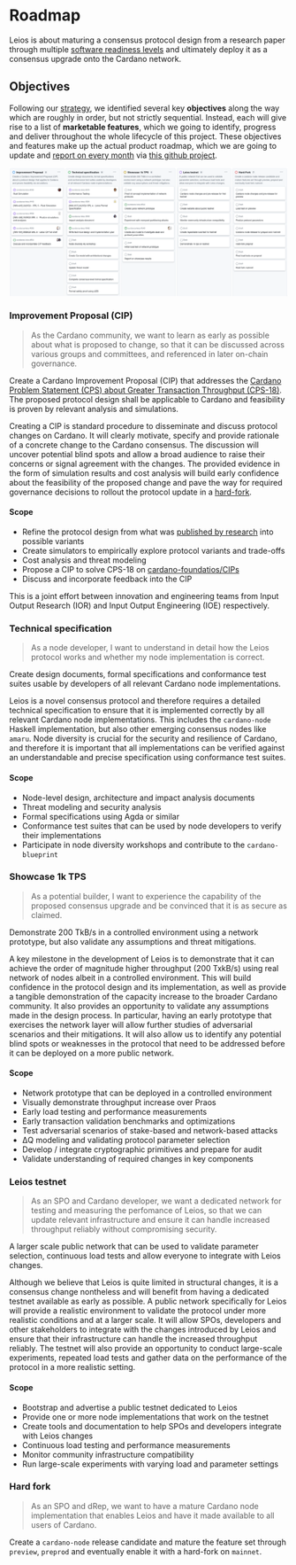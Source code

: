# Roadmap

Leios is about maturing a consensus protocol design from a research paper
through multiple [software readiness
levels](https://committees.docs.intersectmbo.org/intersect-technical-steering-committee/technical-roadmap/project-cards-explained/software-readiness-level)
and ultimately deploy it as a consensus upgrade onto the Cardano network.

## Objectives

Following our [strategy](./strategy.md), we identified several key
**objectives** along the way which are roughly in order, but not strictly
sequential. Instead, each will give rise to a list of **marketable features**,
which we going to identify, progress and deliver throughout the whole lifecycle
of this project. These objectives and features make up the actual product
roadmap, which we are going to update and [report on every
month](./development/monthly-reviews.md) via [this github
project](https://github.com/orgs/input-output-hk/projects/167).

<a href="https://github.com/orgs/input-output-hk/projects/167">

![](./roadmap-preview.png)

</a>

### Improvement Proposal (CIP)

> As the Cardano community, we want to learn as early as possible about what is proposed to change, so that it can be discussed across various groups and committees, and referenced in later on-chain governance.

Create a Cardano Improvement Proposal (CIP) that addresses the [Cardano Problem Statement (CPS) about Greater Transaction Throughput (CPS-18)](https://github.com/cardano-scaling/CIPs/blob/master/CPS-0018/README.md). The proposed protocol design shall be applicable to Cardano and feasibility is proven by relevant analysis and simulations.

Creating a CIP is standard procedure to disseminate and discuss protocol changes on Cardano. It will clearly motivate, specify and provide rationale of a concrete change to the Cardano consensus. The discussion will uncover potential blind spots and allow a broad audience to raise their concerns or signal agreement with the changes. The provided evidence in the form of simulation results and cost analysis will build early confidence about the feasibility of the proposed change and pave the way for required governance decisions to rollout the protocol update in a [hard-fork](#hard-fork).

#### Scope

- Refine the protocol design from what was [published by research](https://eprint.iacr.org/2025/1115.pdf) into possible variants
- Create simulators to empirically explore protocol variants and trade-offs
- Cost analysis and threat modeling
- Propose a CIP to solve CPS-18 on [cardano-foundatios/CIPs](https://github.com/cardano-foundation/CIPs)
- Discuss and incorporate feedback into the CIP

This is a joint effort between innovation and engineering teams from Input Output Research (IOR) and Input Output Engineering (IOE) respectively.

### Technical specification

> As a node developer, I want to understand in detail how the Leios protocol works and whether my node implementation is correct.

Create design documents, formal specifications and conformance test suites usable by developers of all relevant Cardano node implementations.

Leios is a novel consensus protocol and therefore requires a detailed technical specification to ensure that it is implemented correctly by all relevant Cardano node implementations. This includes the `cardano-node` Haskell implementation, but also other emerging consensus nodes like `amaru`. Node diversity is crucial for the security and resilience of Cardano, and therefore it is important that all implementations can be verified against an understandable and precise specification using conformance test suites.

#### Scope

- Node-level design, architecture and impact analysis documents
- Threat modeling and security analysis
- Formal specifications using Agda or similar
- Conformance test suites that can be used by node developers to verify their implementations
- Participate in node diversity workshops and contribute to the `cardano-blueprint`

### Showcase 1k TPS

> As a potential builder, I want to experience the capability of the proposed consensus upgrade and be convinced that it is as secure as claimed.

Demonstrate 200 TkB/s in a controlled environment using a network prototype, but also validate any assumptions and threat mitigations.

A key milestone in the development of Leios is to demonstrate that it can achieve the order of magnitude higher throughput (200 TxkB/s) using real network of nodes albeit in a controlled environment. This will build confidence in the protocol design and its implementation, as well as provide a tangible demonstration of the capacity increase to the broader Cardano community. It also provides an opportunity to validate any assumptions made in the design process. In particular, having an early prototype that exercises the network layer will allow further studies of adversarial scenarios and their mitigations. It will also allow us to identify any potential blind spots or weaknesses in the protocol that need to be addressed before it can be deployed on a more public network.

#### Scope

- Network prototype that can be deployed in a controlled environment
- Visually demonstrate throughput increase over Praos
- Early load testing and performance measurements
- Early transaction validation benchmarks and optimizations
- Test adversarial scenarios of stake-based and network-based attacks
- ΔQ modeling and validating protocol parameter selection
- Develop / integrate cryptographic primitives and prepare for audit
- Validate understanding of required changes in key components

### Leios testnet

> As an SPO and Cardano developer, we want a dedicated network for testing and measuring the perfomance of Leios, so that we can update relevant infrastructure and ensure it can handle increased throughput reliably without compromising security.

A larger scale public network that can be used to validate parameter selection, continuous load tests and allow everyone to integrate with Leios changes.

Although we believe that Leios is quite limited in structural changes, it is a consensus change nontheless and will benefit from having a dedicated testnet available as early as possible. A public network specifically for Leios will provide a realistic environment to validate the protocol under more realistic conditions and at a larger scale. It will allow SPOs, developers and other stakeholders to integrate with the changes introduced by Leios and ensure that their infrastructure can handle the increased throughput reliably. The testnet will also provide an opportunity to conduct large-scale experiments, repeated load tests and gather data on the performance of the protocol in a more realistic setting.

#### Scope

- Bootstrap and advertise a public testnet dedicated to Leios
- Provide one or more node implementations that work on the testnet
- Create tools and documentation to help SPOs and developers integrate with Leios changes
- Continuous load testing and performance measurements
- Monitor community infrastructure compatibility
- Run large-scale experiments with varying load and parameter settings

### Hard fork

> As an SPO and dRep, we want to have a mature Cardano node implementation that enables Leios and have it made available to all users of Cardano.

Create a `cardano-node` release candidate and mature the feature set through `preview`, `preprod` and eventually enable it with a hard-fork on `mainnet`.
